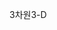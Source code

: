 <span data-ttu-id="9198d-101">3차원</span><span class="sxs-lookup"><span data-stu-id="9198d-101">3-D</span></span>